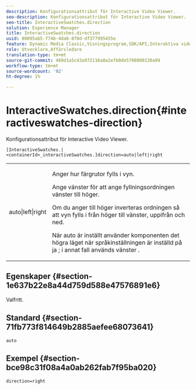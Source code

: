 ```yaml
---
description: Konfigurationsattribut för Interactive Video Viewer.
seo-description: Konfigurationsattribut för Interactive Video Viewer.
seo-title: InteractiveSwatches.direction
solution: Experience Manager
title: InteractiveSwatches.direction
uuid: 08095ab5-f74b-4da6-8f8d-df377995455e
feature: Dynamic Media Classic,Visningsprogram,SDK/API,Interaktiva videoklipp
role: Utvecklare,Affärsledare
translation-type: tm+mt
source-git-commit: 469d1a5c43a972116a8a2efb0de5708800130a99
workflow-type: tm+mt
source-wordcount: '92'
ht-degree: 1%

---
```



# InteractiveSwatches.direction{#interactiveswatches-direction}

Konfigurationsattribut för Interactive Video Viewer.

`[InteractiveSwatches.|<containerId>_interactiveSwatches.]direction=auto|left|right`

<table id="table_441553CD34C94A58A9D7CBF772DEDDB6"> 
 <tbody> 
  <tr> 
   <td colname="col1"> <p> <span class="codeph"> auto|left|right  </span> </p> </td> 
   <td colname="col2"> <p> Anger hur färgrutor fylls i vyn. </p> <p>Ange <span class="codeph"> vänster </span> för att ange fyllningsordningen vänster till höger. </p> <p>Om du anger <span class="codeph"> till höger </span> inverteras ordningen så att vyn fylls i från höger till vänster, uppifrån och ned. </p> <p>När <span class="codeph"> auto </span> är inställt använder komponenten det högra läget när språkinställningen är inställd på <span class="codeph"> ja </span>; i annat fall används <span class="codeph"> vänster </span>. </p> </td> 
  </tr> 
 </tbody> 
</table>

## Egenskaper {#section-1e637b22e8a44d759d588e47576891e6}

Valfritt.

## Standard {#section-71fb773f814649b2885aefee68073641}

`auto`

## Exempel {#section-bce98c31f08a4a0ab262fab7f95ba020}

```
direction=right
```

